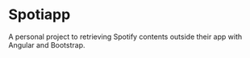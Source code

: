 # Spotiapp

A personal project to retrieving Spotify contents outside their app with Angular and Bootstrap.
